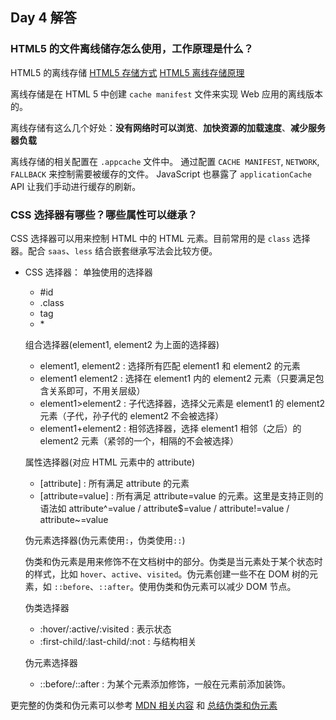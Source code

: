 ## Day 4 解答

### HTML5 的文件离线储存怎么使用，工作原理是什么？

HTML5 的离线存储
[HTML5 存储方式](https://segmentfault.com/a/1190000011516871)
[HTML5 离线存储原理](https://segmentfault.com/a/1190000006984353)

离线存储是在 HTML 5 中创建 `cache manifest` 文件来实现 Web 应用的离线版本的。

离线存储有这么几个好处：**没有网络时可以浏览**、**加快资源的加载速度**、**减少服务器负载**

离线存储的相关配置在 `.appcache` 文件中。
通过配置 `CACHE MANIFEST`, `NETWORK`, `FALLBACK` 来控制需要被缓存的文件。
JavaScript 也暴露了 `applicationCache` API 让我们手动进行缓存的刷新。

### CSS 选择器有哪些？哪些属性可以继承？

CSS 选择器可以用来控制 HTML 中的 HTML 元素。目前常用的是 `class` 选择器。配合 `saas`、`less` 结合嵌套继承写法会比较方便。

- CSS 选择器：
  单独使用的选择器

  - #id
  - .class
  - tag
  - \*

  组合选择器(element1, element2 为上面的选择器)

  - element1, element2 : 选择所有匹配 element1 和 element2 的元素
  - element1 element2 : 选择在 element1 内的 element2 元素（只要满足包含关系即可，不用关层级）
  - element1>element2 : 子代选择器，选择父元素是 element1 的 element2 元素（子代，孙子代的 element2 不会被选择）
  - element1+element2 : 相邻选择器，选择 element1 相邻（之后）的 element2 元素（紧邻的一个，相隔的不会被选择）

  属性选择器(对应 HTML 元素中的 attribute)

  - [attribute] : 所有满足 attribute 的元素
  - [attribute=value] : 所有满足 attribute=value 的元素。这里是支持正则的语法如 attribute^=value / attribute\$=value / attribute!=value / attribute~=value

  伪元素选择器(伪元素使用`:`，伪类使用`::`)

  伪类和伪元素是用来修饰不在文档树中的部分。伪类是当元素处于某个状态时的样式，比如 `hover`、`active`、`visited`。伪元素创建一些不在 DOM 树的元素，如 `::before`、`::after`。使用伪类和伪元素可以减少 DOM 节点。

  伪类选择器

  - :hover/:active/:visited : 表示状态
  - :first-child/:last-child/:not : 与结构相关

  伪元素选择器

  - ::before/::after : 为某个元素添加修饰，一般在元素前添加装饰。

更完整的伪类和伪元素可以参考 [MDN 相关内容](https://developer.mozilla.org/zh-CN/docs/Learn/CSS/Introduction_to_CSS/Pseudo-classes_and_pseudo-elements) 和 [总结伪类和伪元素](http://www.alloyteam.com/2016/05/summary-of-pseudo-classes-and-pseudo-elements/)
